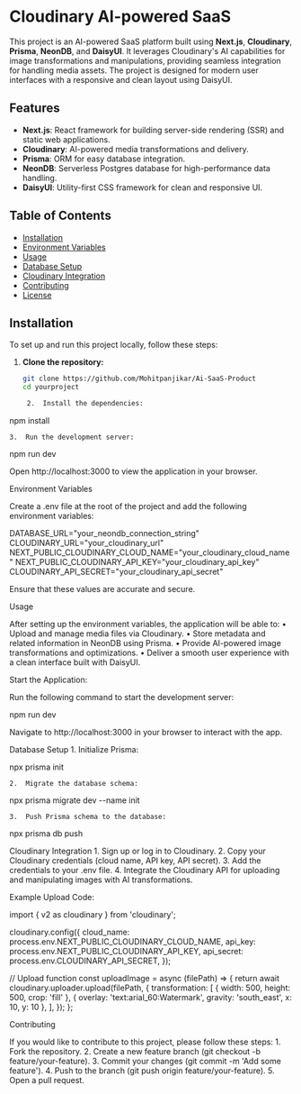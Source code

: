 # Cloudinary AI-powered SaaS

This project is an AI-powered SaaS platform built using **Next.js**, **Cloudinary**, **Prisma**, **NeonDB**, and **DaisyUI**. It leverages Cloudinary's AI capabilities for image transformations and manipulations, providing seamless integration for handling media assets. The project is designed for modern user interfaces with a responsive and clean layout using DaisyUI.

## Features

- **Next.js**: React framework for building server-side rendering (SSR) and static web applications.
- **Cloudinary**: AI-powered media transformations and delivery.
- **Prisma**: ORM for easy database integration.
- **NeonDB**: Serverless Postgres database for high-performance data handling.
- **DaisyUI**: Utility-first CSS framework for clean and responsive UI.

## Table of Contents

- [Installation](#installation)
- [Environment Variables](#environment-variables)
- [Usage](#usage)
- [Database Setup](#database-setup)
- [Cloudinary Integration](#cloudinary-integration)
- [Contributing](#contributing)
- [License](#license)

## Installation

To set up and run this project locally, follow these steps:

1. **Clone the repository:**

   ```bash
   git clone https://github.com/Mohitpanjikar/Ai-SaaS-Product
   cd yourproject

	2.	Install the dependencies:

npm install


	3.	Run the development server:

npm run dev

Open http://localhost:3000 to view the application in your browser.

Environment Variables

Create a .env file at the root of the project and add the following environment variables:

DATABASE_URL="your_neondb_connection_string"
CLOUDINARY_URL="your_cloudinary_url"
NEXT_PUBLIC_CLOUDINARY_CLOUD_NAME="your_cloudinary_cloud_name"
NEXT_PUBLIC_CLOUDINARY_API_KEY="your_cloudinary_api_key"
CLOUDINARY_API_SECRET="your_cloudinary_api_secret"

Ensure that these values are accurate and secure.

Usage

After setting up the environment variables, the application will be able to:
	•	Upload and manage media files via Cloudinary.
	•	Store metadata and related information in NeonDB using Prisma.
	•	Provide AI-powered image transformations and optimizations.
	•	Deliver a smooth user experience with a clean interface built with DaisyUI.

Start the Application:

Run the following command to start the development server:

npm run dev

Navigate to http://localhost:3000 in your browser to interact with the app.

Database Setup
	1.	Initialize Prisma:

npx prisma init


	2.	Migrate the database schema:

npx prisma migrate dev --name init


	3.	Push Prisma schema to the database:

npx prisma db push



Cloudinary Integration
	1.	Sign up or log in to Cloudinary.
	2.	Copy your Cloudinary credentials (cloud name, API key, API secret).
	3.	Add the credentials to your .env file.
	4.	Integrate the Cloudinary API for uploading and manipulating images with AI transformations.

Example Upload Code:

import { v2 as cloudinary } from 'cloudinary';

cloudinary.config({
  cloud_name: process.env.NEXT_PUBLIC_CLOUDINARY_CLOUD_NAME,
  api_key: process.env.NEXT_PUBLIC_CLOUDINARY_API_KEY,
  api_secret: process.env.CLOUDINARY_API_SECRET,
});

// Upload function
const uploadImage = async (filePath) => {
  return await cloudinary.uploader.upload(filePath, {
    transformation: [
      { width: 500, height: 500, crop: 'fill' },
      { overlay: 'text:arial_60:Watermark', gravity: 'south_east', x: 10, y: 10 },
    ],
  });
};

Contributing

If you would like to contribute to this project, please follow these steps:
	1.	Fork the repository.
	2.	Create a new feature branch (git checkout -b feature/your-feature).
	3.	Commit your changes (git commit -m 'Add some feature').
	4.	Push to the branch (git push origin feature/your-feature).
	5.	Open a pull request.
